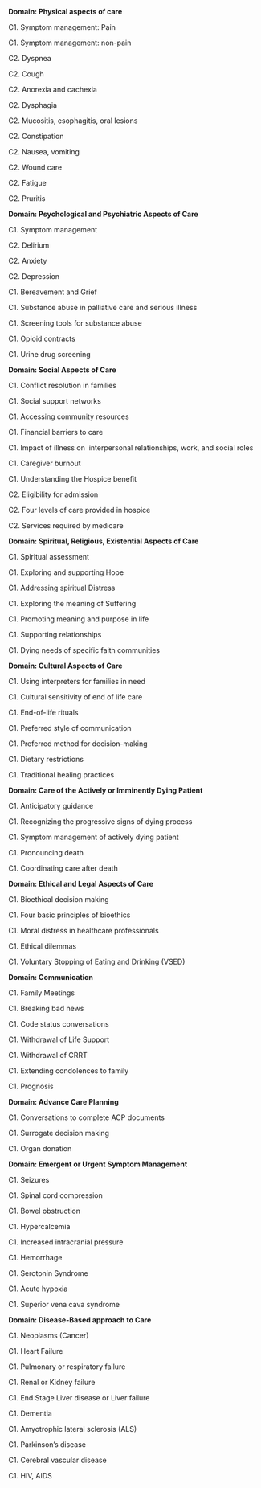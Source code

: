 **Domain: Physical aspects of care**

C1. Symptom management: Pain

C1. Symptom management: non-pain

C2. Dyspnea

C2. Cough

C2. Anorexia and cachexia

C2. Dysphagia

C2. Mucositis, esophagitis, oral lesions

C2. Constipation

C2. Nausea, vomiting

C2. Wound care

C2. Fatigue

C2. Pruritis

**Domain: Psychological and Psychiatric Aspects of Care**

C1. Symptom management

C2. Delirium

C2. Anxiety

C2. Depression

C1. Bereavement and Grief

C1. Substance abuse in palliative care and serious illness

C1. Screening tools for substance abuse

C1. Opioid contracts

C1. Urine drug screening

**Domain: Social Aspects of Care**

C1. Conflict resolution in families

C1. Social support networks

C1. Accessing community resources

C1. Financial barriers to care

C1. Impact of illness on  interpersonal relationships, work, and social roles

C1. Caregiver burnout

C1. Understanding the Hospice benefit

C2. Eligibility for admission

C2. Four levels of care provided in hospice

C2. Services required by medicare

**Domain: Spiritual, Religious, Existential Aspects of Care**

C1. Spiritual assessment

C1. Exploring and supporting Hope

C1. Addressing spiritual Distress

C1. Exploring the meaning of Suffering

C1. Promoting meaning and purpose in life

C1. Supporting relationships

C1. Dying needs of specific faith communities

**Domain: Cultural Aspects of Care**

C1. Using interpreters for families in need

C1. Cultural sensitivity of end of life care

C1. End-of-life rituals

C1. Preferred style of communication

C1. Preferred method for decision-making

C1. Dietary restrictions

C1. Traditional healing practices

**Domain: Care of the Actively or Imminently Dying Patient**

C1. Anticipatory guidance

C1. Recognizing the progressive signs of dying process

C1. Symptom management of actively dying patient

C1. Pronouncing death

C1. Coordinating care after death

**Domain: Ethical and Legal Aspects of Care**

C1. Bioethical decision making

C1. Four basic principles of bioethics

C1. Moral distress in healthcare professionals

C1. Ethical dilemmas 

C1. Voluntary Stopping of Eating and Drinking (VSED)

**Domain: Communication**

C1. Family Meetings

C1. Breaking bad news

C1. Code status conversations

C1. Withdrawal of Life Support

C1. Withdrawal of CRRT

C1. Extending condolences to family

C1. Prognosis

**Domain: Advance Care Planning**

C1. Conversations to complete ACP documents

C1. Surrogate decision making

C1. Organ donation

**Domain: Emergent or Urgent Symptom Management**

C1. Seizures

C1. Spinal cord compression

C1. Bowel obstruction

C1. Hypercalcemia

C1. Increased intracranial pressure

C1. Hemorrhage

C1. Serotonin Syndrome

C1. Acute hypoxia

C1. Superior vena cava syndrome

**Domain: Disease-Based approach to Care**

C1. Neoplasms (Cancer)

C1. Heart Failure

C1. Pulmonary or respiratory failure

C1. Renal or Kidney failure

C1. End Stage Liver disease or Liver failure

C1. Dementia

C1. Amyotrophic lateral sclerosis (ALS)

C1. Parkinson’s disease

C1. Cerebral vascular disease

C1. HIV, AIDS